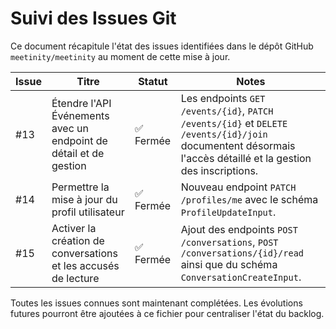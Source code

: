 # Suivi des Issues Git

Ce document récapitule l'état des issues identifiées dans le dépôt GitHub `meetinity/meetinity` au moment de cette mise à jour.

| Issue | Titre | Statut | Notes |
|-------|-------|--------|-------|
| #13 | Étendre l'API Événements avec un endpoint de détail et de gestion | ✅ Fermée | Les endpoints `GET /events/{id}`, `PATCH /events/{id}` et `DELETE /events/{id}/join` documentent désormais l'accès détaillé et la gestion des inscriptions. |
| #14 | Permettre la mise à jour du profil utilisateur | ✅ Fermée | Nouveau endpoint `PATCH /profiles/me` avec le schéma `ProfileUpdateInput`. |
| #15 | Activer la création de conversations et les accusés de lecture | ✅ Fermée | Ajout des endpoints `POST /conversations`, `POST /conversations/{id}/read` ainsi que du schéma `ConversationCreateInput`. |

Toutes les issues connues sont maintenant complétées. Les évolutions futures pourront être ajoutées à ce fichier pour centraliser l'état du backlog.
